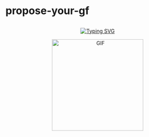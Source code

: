 # propose-your-gf
## <!-- Typing SVG --> 
 <p align="center"> 
     <a href="https://git.io/J0hKr"> 
         <img 
         src="https://readme-typing-svg.herokuapp.com?size=30&width=800&lines=PROPOSE+YOUR+GF..." 
             alt="Typing SVG" 
         /> 
     </a> 
 </p> 
 <div align="center"> 
   <p align="center"> 
 <img src="https://giphy.com/gifs/boomerangtoons-cat-tom-and-jerry-orU4txbRZIp6vJheJ9" alt="GIF" width="250" height="250"/> 
 </p> 
